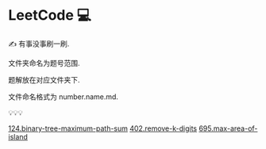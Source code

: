 # LeetCode 💻

✍  有事没事刷一刷.

文件夹命名为题号范围.

题解放在对应文件夹下.

文件命名格式为 number.name.md.

💡💡💡

[124.binary-tree-maximum-path-sum](https://github.com/yantanglife/LeetCode/blob/master/100-199/124.binary-tree-maximum-path-sum.md)
[402.remove-k-digits](https://github.com/yantanglife/LeetCode/blob/master/400-499/402.remove-k-digits.md)
[695.max-area-of-island](https://github.com/yantanglife/LeetCode/blob/master/600-699/695.max-area-of-island.md)


